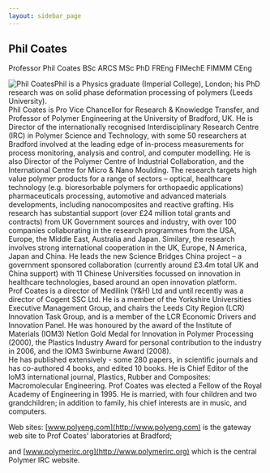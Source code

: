 ```yaml
---
layout: sidebar_page
---
```


## Phil Coates

Professor Phil Coates BSc ARCS MSc PhD FREng FIMechE FIMMM CEng

![Phil Coates]("/4m-association/assets/images/135249_Crop.jpg)Phil is a Physics graduate (Imperial College), London; his PhD research was on solid phase deformation processing of polymers (Leeds University).  
Phil Coates is Pro Vice Chancellor for Research & Knowledge Transfer, and Professor of Polymer Engineering at the University of Bradford, UK.  He is Director of the internationally recognised Interdisciplinary Research Centre (IRC) in Polymer Science and Technology, with some 50 researchers at Bradford involved at the leading edge of in-process measurements for process monitoring, analysis and control, and computer modelling.  He is also Director of the Polymer Centre of Industrial Collaboration, and the International Centre for Micro & Nano Moulding.  The research targets high value polymer products for a range of sectors – optical, healthcare technology (e.g. bioresorbable polymers for orthopaedic applications) pharmaceuticals processing, automotive and advanced materials developments, including nanocomposites and reactive grafting.  His research has substantial support (over £24 million total grants and contracts) from UK Government sources and industry, with over 100 companies collaborating in the research programmes from the USA, Europe, the Middle East, Australia and Japan.  Similary, the research involves strong international cooperation in the UK, Europe, N America, Japan and China.  He leads the new Science Bridges China project – a government sponsored collaboration (currently around £3.4m total UK and China support) with 11 Chinese Universities focussed on innovation in healthcare technologies, based around an open innovation platform.  
Prof Coates is a director of Medilink (Y&H) Ltd and until recently was a director of Cogent SSC Ltd.   He is a member of the Yorkshire Universities Executive Management Group, and chairs the Leeds City Region (LCR) Innovation Task Group, and is a member of the LCR Economic Drivers and Innovation Panel.  He was honoured by the award of the Institute of Materials (IOM3) Netlon Gold Medal for Innovation in Polymer Processing (2000), the Plastics Industry Award for personal contribution to the industry in 2006, and the IOM3 Swinburne Award (2008).   
He has published extensively - some 280 papers, in scientific journals and has co-authored 4 books, and edited 10 books. He is Chief Editor of the IoM3 international journal, Plastics, Rubber and Composites: Macromolecular Engineering.   Prof Coates was elected a Fellow of the Royal Academy of Engineering in 1995.   He is married, with four children and two grandchildren; in addition to family, his chief interests are in music, and computers.

Web sites:  [www.polyeng.com](http://www.polyeng.com) is the gateway web site to Prof Coates’ laboratories at Bradford;  
  
and [www.polymerirc.org](http://www.polymerirc.org) which is the central Polymer IRC website.
